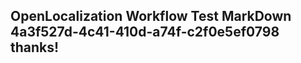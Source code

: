 <properties
ms.topic="hero-topic1"
ms.test1="hero-topic"
ms.test2="test"/>

## OpenLocalization Workflow Test MarkDown 4a3f527d-4c41-410d-a74f-c2f0e5ef0798 thanks!
